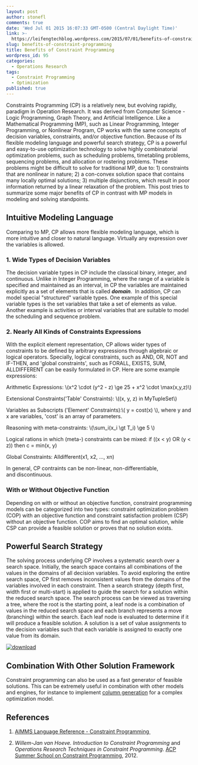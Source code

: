```yaml
---
layout: post
author: stonefl
comments: true
date: 'Wed Jul 01 2015 16:07:33 GMT-0500 (Central Daylight Time)'
link: >-
  https://leifengtechblog.wordpress.com/2015/07/01/benefits-of-constraint-programming/
slug: benefits-of-constraint-programming
title: Benefits of Constraint Programming
wordpress_id: 95
categories:
  - Operations Research
tags:
  - Constraint Programming
  - Optimization
published: true
---
```


Constraints Programming (CP) is a relatively new, but evolving rapidly, paradigm in Operation Research. It was derived from Computer Science - Logic Programming, Graph Theory, and Artificial Intelligence. Like a Mathematical Programming (MP), such as Linear Programming, Integer Programming, or Nonlinear Program, CP works with the same concepts of decision variables, constraints, and/or objective function. Because of its flexible modeling language and powerful search strategy, CP is a powerful and easy-to-use optimization technology to solve highly combinatorial optimization problems, such as scheduling problems, timetabling problems, sequencing problems, and allocation or rostering problems. These problems might be difficult to solve for traditional MP, due to: 1) constraints that are nonlinear in nature; 2) a con-convex solution space that contains many locally optimal solutions; 3) multiple disjunctions, which result in poor information returned by a linear relaxation of the problem. This post tries to summarize some major benefits of CP in contrast with MP models in modeling and solving standpoints.
<!--more-->


## Intuitive Modeling Language

Comparing to MP, CP allows more flexible modeling language, which is more intuitive and closer to natural language. Virtually any expression over the variables is allowed.


### 1. Wide Types of Decision Variables

The decision variable types in CP include the classical binary, integer, and continuous. Unlike in Integer Programming, where the range of a variable is specified and maintained as an interval, in CP the variables are maintained explicitly as a set of elements that is called _**domain**_.  In addition, CP can model special "structured" variable types. One example of this special variable types is the set variables that take a set of elements as value. Another example is activities or interval variables that are suitable to model the scheduling and sequence problem.

### 2. Nearly All Kinds of Constraints Expressions

With the explicit element representation, CP allows wider types of constraints to be defined by arbitrary expressions through algebraic or logical operators. Specially, logical constraints, such as AND, OR, NOT and IF-THEN, and 'global constraints', such as FORALL, EXISTS, SUM, ALLDIFFERENT can be easily formulated in CP. Here are some example expressions:

Arithmetic Expressions: \\(x^2 \cdot (y^2 - z) \ge 25 + x^2 \cdot \max(x,y,z)\\)

Extensional Constraints('Table' Constraints): \\((x, y, z) in MyTupleSet\\)

Variables as Subscripts ('Element' Constraints):\\( y = cost(x) \\), where y and x are variables, 'cost' is an array of parameters.

Reasoning with meta-constraints: \\(\sum_i(x_i \gt T_i) \ge 5 \\)

Logical rations in which (meta-) constraints can be mixed: if ((x < y) OR (y < z)) then c = min(x, y)

Global Constraints: Alldifferent(x1, x2, ..., xn)

In general, CP contraints can be non-linear, non-differentiable, and discontinuous.


### With or Without Objective Function


Depending on with or without an objective function, constraint programming models can be categorized into two types: constraint optimization problem (COP) with an objective function and constraint satisfaction problem (CSP) without an objective function. COP aims to find an optimal solution, while CSP can provide a feasible solution or proves that no solution exists.


## Powerful Search Strategy




The solving process underlying CP involves a systematic search over a search space. Initially, the search space contains all combinations of the values in the domains of all decision variables. To avoid exploring the entire search space, CP first removes inconsistent values from the domains of the variables involved in each constraint. Then a search strategy (depth first, width first or multi-start) is applied to guide the search for a solution within the reduced search space. The search process can be viewed as traversing a tree, where the root is the starting point, a leaf node is a combination of values in the reduced search space and each branch represents a move (branching) within the search. Each leaf node is evaluated to determine if it will produce a feasible solution. A solution is a set of value assignments to the decision variables such that each variable is assigned to exactly one value from its domain.




[![download](https://leifengtechblog.files.wordpress.com/2015/07/download.png?w=300)](https://leifengtechblog.files.wordpress.com/2015/07/download.png)





## Combination With Other Solution Framework


Constraint programming can also be used as a fast generator of feasible solutions. This can be extremely useful in combination with other models and engines, for instance to implement [column generation](http://www.or.rwth-aachen.de/research/publications/primer.pdf) for a complex optimization model.


## References





	
  1. [AIMMS Language Reference - Constraint Programming ](http://www.aimms.com/aimms/download/manuals/aimms3lr_constraintprogramming.pdf)

	
  2. _Willem-Jan van Hoeve. Introduction to Constraint Programming_ and _Operations Research Techniques in Constraint Programming_. [ACP Summer School on Constraint Programming](http://www.andrew.cmu.edu/user/vanhoeve/summerschool/), 2012.
